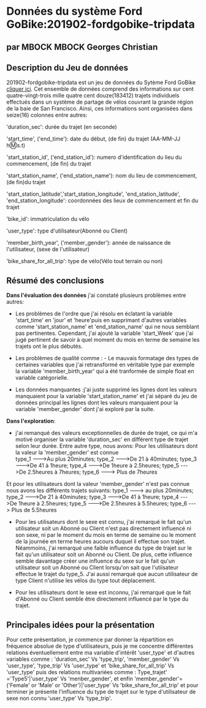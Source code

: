 # Données du système Ford GoBike:201902-fordgobike-tripdata
 
## par MBOCK MBOCK Georges Christian


## Description du Jeu de données


201902-fordgobike-tripdata est un jeu de données du Sytème Ford GoBike [cliquer ici](https://github.com/BetaNYC/Bike-Share-Data-Best-Practices/wiki/Bike-Share-Data-Systems.).
Cet ensemble de données comprend des informations sur cent quatre-vingt-trois mille quatre cent douze(183412) trajets individuels effectués dans un système de partage de vélos couvrant la grande région de la baie de San Francisco.
Ainsi, ces informations sont organisées dans seize(16) colonnes entre autres:

'duration_sec': durée du trajet (en seconde)

'start_time', ('end_time'): date du début, (de fin) du trajet (AA-MM-JJ h:m:s.t)

'start_station_id', ('end_station_id'): numero d'identification du lieu du commencement, (de fin) du trajet

'start_station_name', ('end_station_name'): nom du lieu de commencement, (de fin)du trajet

'start_station_latitude','start_station_longitude', 'end_station_latitude', 'end_station_longitude': coordonnées des lieux de commencement et fin du trajet

'bike_id': immatriculation du vélo

'user_type': type d'utilisateur(Abonné ou Client)

'member_birth_year', ('member_gender'): année de naissance de l'utilisateur, (sexe de l'utilisateur)

'bike_share_for_all_trip': type de vélo(Vélo tout terrain ou non)

## Résumé des conclusions


**Dans l'évaluation des données**
j'ai constaté plusieurs problèmes entre autres:
* Les problèmes de l'ordre que j'ai résolu en éclatant la variable 'start_time' en 'jour' et 'heure'puis en supprimant d'autres variables comme 'start_station_name' et 'end_station_name' qui ne nous semblant pas pertinentes. Cependant, j'ai ajouté la variable 'start_Week' que j'ai jugé pertinent de savoir à quel moment du mois en terme de semaine les trajets ont le plus débutés.

* Les problèmes de qualité comme : - Le mauvais formatage des types de certaines variables que j'ai retransformé en véritable type par exemple la variable 'member_birth_year' qui a été tranformée de simple float en variable catégorielle.
- Les données manquantes :j'ai juste supprimé les lignes dont les valeurs manquaient pour la variable 'start_station_name' et j'ai séparé du jeu de données principal les lignes dont les valeurs manquaient pour la variable 'member_gender' dont j'ai exploré par la suite.

**Dans l'exploration**:
* j'ai remanqué des valeurs exceptionnelles de durée de trajet, ce qui m'a motivé organiser la variable 'duration_sec' en différent type de trajet selon leur durée. Entre autre type, nous avons: Pour les utilisateurs dont la valeur la 'member_gender' est connue  
type_1 --->Au plus 20minutes;
type_2 --->De 21 à 40minutes;
type_3 --->De 41 à 1heure;
type_4 --->De 1heure à 2.5heures;
type_5 --->De 2.5heures à 7heures;
type_6 ---> Plus de 7heures

Et pour les utilisateurs dont la valeur 'member_gender' n'est pas connue nous avons les différents trajets suivants:
type_1 ---> au plus 20minutes;
type_2 --->De 21 à 40minutes;
type_3 --->De 41 à 1heure;
type_4 --->De 1heure à 2.5heures;
type_5 --->De 2.5heures à 5.5heures;
type_6 ---> Plus de 5.5heures

* Pour les utilisateurs dont le sexe est connu, j'ai remarqué le fait qu'un utilisateur soit un Abonné ou Client n'est pas directement influencé ni son sexe, ni par le moment du mois en terme de semaine ou le moment de la journée en terme heures aucours duquel il effectue son trajet. Néammoins, j'ai remarqué une faible influence du type de trajet sur le fait qu'un utilisateur soit un Abonné ou Client. De plus, cette influence semble davantage créer une influence du sexe sur le fait qu'un utilisateur soit un Abonné ou Client lorsqu'on sait que l'utiisateur effectue le trajet du type_5. J'ai aussi remarqué que aucun utilisateur de type Client n'utilise les vélos du type tout déplacement.

* Pour les utilisateurs dont le sexe est inconnu, j'ai remarqué que le fait d'Abonné ou Client semble être directement influencé par le type du trajet. 


## Principales idées pour la présentation

Pour cette présentation, je commence par donner la répartition en fréquence absolue de type d'utilisateurs, puis je me concentre différentes relations éventuellement entre ma variable d'intérêt 'user_type' et d'autres variables comme : 'duration_sec' Vs 'type_trip', 'member_gender' Vs 'user_type', 'type_trip' Vs 'user_type' et 'bike_share_for_all_trip' Vs 'user_type' puis des relations multivariées comme : Type_trajet' ='Type5'|'user_type' Vs 'menber_gender', et enfin 'member_gender'=('Female' or 'Male' or 'Other')|'user_type' Vs 'bike_share_for_all_trip' et pour terminer je présente l'influence du type de trajet sur le type d'utilisateur de sexe non connu 'user_type' Vs 'type_trip'.








